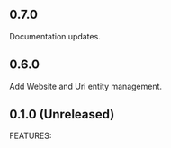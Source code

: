 ## 0.7.0
Documentation updates.

## 0.6.0
Add Website and Uri entity management.

## 0.1.0 (Unreleased)

FEATURES:
